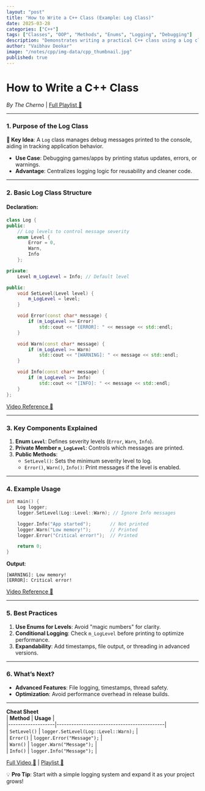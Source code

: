 ```yaml
---
layout: "post"
title: "How to Write a C++ Class (Example: Log Class)"
date: 2025-03-28
categories: ["C++"]
tags: ["Classes", "OOP", "Methods", "Enums", "Logging", "Debugging"]
description: "Demonstrates writing a practical C++ class using a Log class example, including enums for levels, member variables, and methods for conditional logging."
author: "Vaibhav Deokar"
image: "/notes/cpp/img-data/cpp_thumbnail.jpg"
published: true
---
```

# **How to Write a C++ Class**  
*By The Cherno* | [Full Playlist 🔗](https://www.youtube.com/watch?v=9RJTQmK0YPI&list=PLlrATfBNZ98dudnM48yfGUldqGD0S4FFb&index=10)  

---



### **1. Purpose of the Log Class**  
**📌 Key Idea**: A `Log` class manages debug messages printed to the console, aiding in tracking application behavior.  
- **Use Case**: Debugging games/apps by printing status updates, errors, or warnings.  
- **Advantage**: Centralizes logging logic for reusability and cleaner code.  

---

### **2. Basic Log Class Structure**  
#### **Declaration**:  
```cpp  
class Log {  
public:  
    // Log levels to control message severity  
    enum Level {  
        Error = 0,  
        Warn,  
        Info  
    };  

private:  
    Level m_LogLevel = Info; // Default level  

public:  
    void SetLevel(Level level) {  
        m_LogLevel = level;  
    }  

    void Error(const char* message) {  
        if (m_LogLevel >= Error)  
            std::cout << "[ERROR]: " << message << std::endl;  
    }  

    void Warn(const char* message) {  
        if (m_LogLevel >= Warn)  
            std::cout << "[WARNING]: " << message << std::endl;  
    }  

    void Info(const char* message) {  
        if (m_LogLevel >= Info)  
            std::cout << "[INFO]: " << message << std::endl;  
    }  
};  
```  
[Video Reference 🎥](https://youtu.be/3dHBFBw13E0?t=120)  

---

### **3. Key Components Explained**  
1. **Enum `Level`**: Defines severity levels (`Error`, `Warn`, `Info`).  
2. **Private Member `m_LogLevel`**: Controls which messages are printed.  
3. **Public Methods**:  
   - `SetLevel()`: Sets the minimum severity level to log.  
   - `Error()`, `Warn()`, `Info()`: Print messages if the level is enabled.  

---

### **4. Example Usage**  
```cpp  
int main() {  
    Log logger;  
    logger.SetLevel(Log::Level::Warn); // Ignore Info messages  

    logger.Info("App started");       // Not printed  
    logger.Warn("Low memory!");       // Printed  
    logger.Error("Critical error!");  // Printed  

    return 0;  
}  
```  
**Output**:  
```  
[WARNING]: Low memory!  
[ERROR]: Critical error!  
```  
[Video Reference 🎥](https://youtu.be/3dHBFBw13E0?t=240)  

---

### **5. Best Practices**  
1. **Use Enums for Levels**: Avoid "magic numbers" for clarity.  
2. **Conditional Logging**: Check `m_LogLevel` before printing to optimize performance.  
3. **Expandability**: Add timestamps, file output, or threading in advanced versions.  

---

### **6. What’s Next?**  
- **Advanced Features**: File logging, timestamps, thread safety.  
- **Optimization**: Avoid performance overhead in release builds.  

---

**Cheat Sheet**  
| **Method**       | **Usage**                                  |  
|-------------------|--------------------------------------------|  
| `SetLevel()`      | `logger.SetLevel(Log::Level::Warn);`       |  
| `Error()`         | `logger.Error("Message");`                 |  
| `Warn()`          | `logger.Warn("Message");`                  |  
| `Info()`          | `logger.Info("Message");`                  |  

[Full Video 🔗](https://youtu.be/3dHBFBw13E0) | [Playlist 🔗](https://www.youtube.com/watch?v=9RJTQmK0YPI&list=PLlrATfBNZ98dudnM48yfGUldqGD0S4FFb&index=10)  

💡 **Pro Tip**: Start with a simple logging system and expand it as your project grows!
